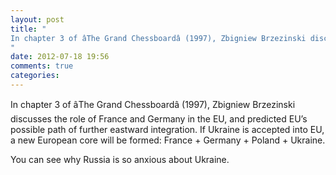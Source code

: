 ```yaml
---
layout: post
title: "
In chapter 3 of âThe Grand Chessboardâ (1997), Zbigniew Brzezinski discusses the role of France and Germany in the EU, and predicted EU’s possible path of further eastward integration. If Ukraine is accepted into EU, a new European core will be formed: France + Germany + Poland + Ukraine.
"
date: 2012-07-18 19:56
comments: true
categories: 
---
```


In chapter 3 of âThe Grand Chessboardâ (1997), Zbigniew Brzezinski discusses the role of France and Germany in the EU, and predicted EU’s possible path of further eastward integration. If Ukraine is accepted into EU, a new European core will be formed: France + Germany + Poland + Ukraine.


You can see why Russia is so anxious about Ukraine.

